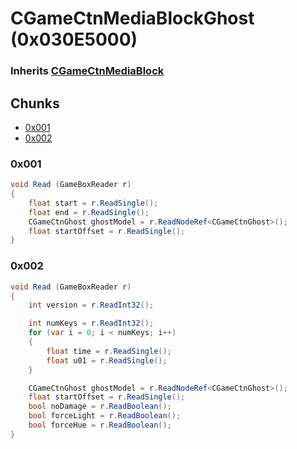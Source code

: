 # CGameCtnMediaBlockGhost (0x030E5000)

### Inherits [CGameCtnMediaBlock](CGameCtnMediaBlock.md)

## Chunks

- [0x001](#0x001)
- [0x002](#0x002)

### 0x001

```cs
void Read (GameBoxReader r)
{
    float start = r.ReadSingle();
    float end = r.ReadSingle();
    CGameCtnGhost ghostModel = r.ReadNodeRef<CGameCtnGhost>();
    float startOffset = r.ReadSingle();
}
```

### 0x002

```cs
void Read (GameBoxReader r)
{
    int version = r.ReadInt32();

    int numKeys = r.ReadInt32();
    for (var i = 0; i < numKeys; i++)
    {
        float time = r.ReadSingle();
        float u01 = r.ReadSingle();
    }

    CGameCtnGhost ghostModel = r.ReadNodeRef<CGameCtnGhost>();
    float startOffset = r.ReadSingle();
    bool noDamage = r.ReadBoolean();
    bool forceLight = r.ReadBoolean();
    bool forceHue = r.ReadBoolean();
}
```
